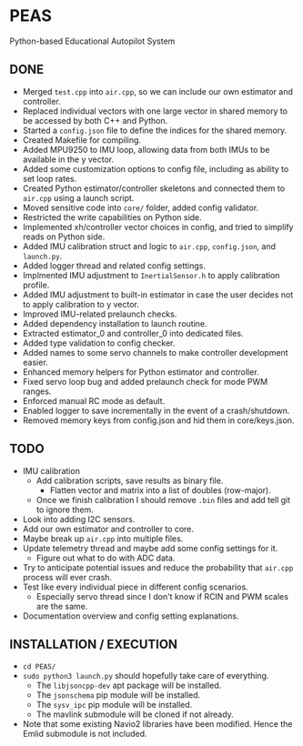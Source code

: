 # PEAS

Python-based Educational Autopilot System

## DONE

- Merged `test.cpp` into `air.cpp`, so we can include our own estimator and controller.
- Replaced individual vectors with one large vector in shared memory to be accessed by both C++ and Python.
- Started a `config.json` file to define the indices for the shared memory.
- Created Makefile for compiling.
- Added MPU9250 to IMU loop, allowing data from both IMUs to be available in the y vector.
- Added some customization options to config file, including as ability to set loop rates.
- Created Python estimator/controller skeletons and connected them to `air.cpp` using a launch script.
- Moved sensitive code into `core/` folder, added config validator.
- Restricted the write capabilities on Python side.
- Implemented xh/controller vector choices in config, and tried to simplify reads on Python side.
- Added IMU calibration struct and logic to `air.cpp`, `config.json`, and `launch.py`.
- Added logger thread and related config settings.
- Implmented IMU adjustment to `InertialSensor.h` to apply calibration profile.
- Added IMU adjustment to built-in estimator in case the user decides not to apply calibration to y vector.
- Improved IMU-related prelaunch checks.
- Added dependency installation to launch routine.
- Extracted estimator_0 and controller_0 into dedicated files.
- Added type validation to config checker.
- Added names to some servo channels to make controller development easier.
- Enhanced memory helpers for Python estimator and controller.
- Fixed servo loop bug and added prelaunch check for mode PWM ranges.
- Enforced manual RC mode as default.
- Enabled logger to save incrementally in the event of a crash/shutdown.
- Removed memory keys from config.json and hid them in core/keys.json.

## TODO

- IMU calibration
  - Add calibration scripts, save results as binary file.
    - Flatten vector and matrix into a list of doubles (row-major).
  - Once we finish calibration I should remove `.bin` files and add tell git to ignore them.
- Look into adding I2C sensors.
- Add our own estimator and controller to core.
- Maybe break up `air.cpp` into multiple files.
- Update telemetry thread and maybe add some config settings for it.
  - Figure out what to do with ADC data.
- Try to anticipate potential issues and reduce the probability that `air.cpp` process will ever crash.
- Test like every individual piece in different config scenarios.
  - Especially servo thread since I don't know if RCIN and PWM scales are the same.
- Documentation overview and config setting explanations.

## INSTALLATION / EXECUTION

- `cd PEAS/`
- `sudo python3 launch.py` should hopefully take care of everything.
  - The `libjsoncpp-dev` apt package will be installed.
  - The `jsonschema` pip module will be installed.
  - The `sysv_ipc` pip module will be installed.
  - The mavlink submodule will be cloned if not already.
- Note that some existing Navio2 libraries have been modified. Hence the Emlid submodule is not included.

